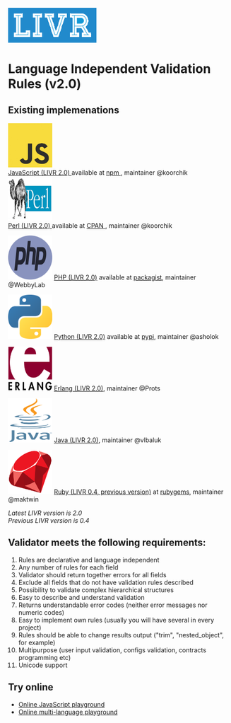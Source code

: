 ![LIVR logo](assets/logo.png)

# Language Independent Validation Rules \(v2.0\)

## Existing implemenations

<div class="readme/langContainer">

<div class="readme/langItem">
<a href="https://github.com/koorchik/js-validator-livr">
<img src="assets/languages/js.jpg" width="100" height="100">
</a>
<div>
<a href="https://github.com/koorchik/js-validator-livr">
JavaScript (LIVR 2.0)
</a> available at
<a href="https://www.npmjs.com/package/livr">
npm
</a>, maintainer @koorchik
</div>
</div>

<div class="langItem">
<a href="https://github.com/koorchik/Validator-LIVR">
<img src="assets/languages/perl.jpg" width="100" height="100">
</a>
<div>
<a href="https://github.com/koorchik/Validator-LIVR">
Perl (LIVR 2.0)
</a> available at
<a href="https://metacpan.org/pod/Validator::LIVR">
CPAN
</a>, maintainer @koorchik
</div>
</div>

</div>


[<img src="assets/languages/php.png" width="100" height="100">](https://github.com/WebbyLab/php-validator-livr) [PHP \(LIVR 2.0\)](https://github.com/WebbyLab/php-validator-livr) available at [packagist](https://packagist.org/packages/validator/livr), maintainer @WebbyLab

[<img src="assets/languages/python.png" width="100" height="100">](https://github.com/asholok/python-validator-livr) [Python \(LIVR 2.0\)](https://github.com/asholok/python-validator-livr) available at [pypi](https://pypi.python.org/pypi/LIVR), maintainer @asholok

[<img src="assets/languages/erlang.png" width="100" height="100">](https://github.com/Prots/olifer) [Erlang \(LIVR 2.0\)](https://github.com/Prots/olifer), maintainer @Prots

[<img src="assets/languages/java.png" width="100" height="100">](https://github.com/vlbaluk/java-validator-livr) [Java \(LIVR 2.0\)](https://github.com/vlbaluk/java-validator-livr), maintainer @vlbaluk

[<img src="assets/languages/ruby.png" width="100" height="100">](https://github.com/maktwin/ruby-validator-livr) [Ruby \(LIVR 0.4, previous version\)](https://github.com/maktwin/ruby-validator-livr) at [rubygems](https://rubygems.org/gems/livr), maintainer @maktwin

_Latest LIVR version is 2.0_  
_Previous LIVR version is 0.4_


## Validator meets the following requirements:

1. Rules are declarative and language independent
2. Any number of rules for each field
3. Validator should return together errors for all fields
4. Exclude all fields that do not have validation rules described
5. Possibility to validate complex hierarchical structures
6. Easy to describe and understand validation
7. Returns understandable error codes \(neither error messages nor numeric codes\)
8. Easy to implement own rules \(usually you will have several in every project\)
9. Rules should be able to change results output \("trim", "nested\_object", for example\)
10. Multipurpose \(user input validation, configs validation, contracts programming etc\)
11. Unicode support

## Try online

* [Online JavaScript playground](http://webbylab.github.io/livr-playground/)
* [Online multi-language playground](http://livr-multi-playground.webbylab.com/)
